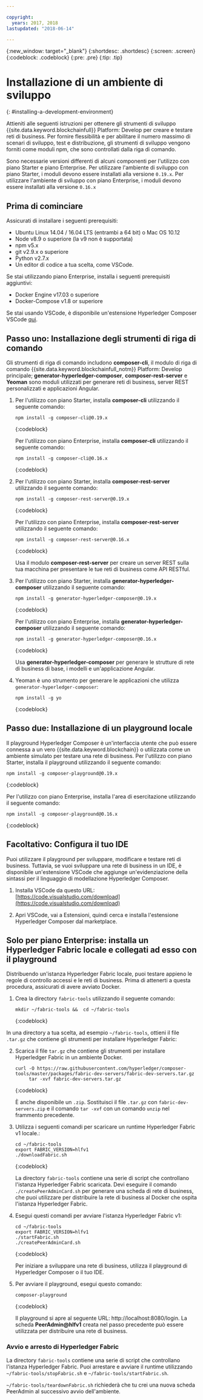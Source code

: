 ```yaml
---

copyright:
  years: 2017, 2018
lastupdated: "2018-06-14"

---
```


{:new_window: target="_blank"}
{:shortdesc: .shortdesc}
{:screen: .screen}
{:codeblock: .codeblock}
{:pre: .pre}
{:tip: .tip}

# Installazione di un ambiente di sviluppo
{: #installing-a-development-environment}

Attieniti alle seguenti istruzioni per ottenere gli strumenti di sviluppo {{site.data.keyword.blockchainfull}} Platform: Develop per creare e testare reti di business. Per fornire flessibilità e per abilitare il numero massimo di scenari di sviluppo, test e distribuzione, gli strumenti di sviluppo vengono forniti come moduli npm, che sono controllati dalla riga di comando.

Sono necessarie versioni differenti di alcuni componenti per l'utilizzo con piano Starter e piano Enterprise. Per utilizzare l'ambiente di sviluppo con piano Starter, i moduli devono essere installati alla versione `0.19.x`. Per utilizzare l'ambiente di sviluppo con piano Enterprise, i moduli devono essere installati alla versione `0.16.x`

## Prima di cominciare

Assicurati di installare i seguenti prerequisiti:

- Ubuntu Linux 14.04 / 16.04 LTS (entrambi a 64 bit) o Mac OS 10.12
- Node v8.9 o superiore (la v9 non è supportata)
- npm v5.x
- git v2.9.x o superiore
- Python v2.7.x
- Un editor di codice a tua scelta, come VSCode.

Se stai utilizzando piano Enterprise, installa i seguenti prerequisiti aggiuntivi:

- Docker Engine v17.03 o superiore
- Docker-Compose v1.8 or superiore

Se stai usando VSCode, è disponibile un'estensione Hyperledger Composer VSCode [qui](https://marketplace.visualstudio.com/items?itemName=HyperledgerComposer.composer-support-client).

## Passo uno: Installazione degli strumenti di riga di comando

Gli strumenti di riga di comando includono **composer-cli**, il modulo di riga di comando {{site.data.keyword.blockchainfull_notm}} Platform: Develop principale; **generator-hyperledger-composer**, **composer-rest-server** e **Yeoman** sono moduli utilizzati per generare reti di business, server REST personalizzati e applicazioni Angular.

1. Per l'utilizzo con piano Starter, installa **composer-cli** utilizzando il seguente comando:

    ```
    npm install -g composer-cli@0.19.x
    ```
    {:codeblock}

    Per l'utilizzo con piano Enterprise, installa **composer-cli** utilizzando il seguente comando:

    ```
    npm install -g composer-cli@0.16.x
    ```
    {:codeblock}

2. Per l'utilizzo con piano Starter, installa **composer-rest-server** utilizzando il seguente comando:

    ```
    npm install -g composer-rest-server@0.19.x
    ```
    {:codeblock}

    Per l'utilizzo con piano Enterprise, installa **composer-rest-server** utilizzando il seguente comando:

    ```
    npm install -g composer-rest-server@0.16.x
    ```
    {:codeblock}

    Usa il modulo **composer-rest-server** per creare un server REST sulla tua macchina per presentare le tue reti di business come API RESTful.

3. Per l'utilizzo con piano Starter, installa **generator-hyperledger-composer** utilizzando il seguente comando:

    ```
    npm install -g generator-hyperledger-composer@0.19.x
    ```
    {:codeblock}

    Per l'utilizzo con piano Enterprise, installa **generator-hyperledger-composer** utilizzando il seguente comando:

    ```
    npm install -g generator-hyperledger-composer@0.16.x
    ```
    {:codeblock}

    Usa **generator-hyperledger-composer** per generare le strutture di rete di business di base, i modelli e un'applicazione Angular.

4. Yeoman è uno strumento per generare le applicazioni che utilizza `generator-hyperledger-composer`:

    ```
    npm install -g yo
    ```
    {:codeblock}

## Passo due: Installazione di un playground locale

Il playground Hyperledger Composer è un'interfaccia utente che può essere connessa a un vero {{site.data.keyword.blockchain}} o utilizzata come un ambiente simulato per testare una rete di business. Per l'utilizzo con piano Starter, installa il playground utilizzando il seguente comando:

```
npm install -g composer-playground@0.19.x
```
{:codeblock}


Per l'utilizzo con piano Enterprise, installa l'area di esercitazione utilizzando il seguente comando:


```
npm install -g composer-playground@0.16.x
```
{:codeblock}

## Facoltativo: Configura il tuo IDE

Puoi utilizzare il playground per sviluppare, modificare e testare reti di business. Tuttavia, se vuoi sviluppare una rete di business in un IDE, è disponibile un'estensione VSCode che aggiunge un'evidenziazione della sintassi per il linguaggio di modellazione Hyperledger Composer.

1. Installa VSCode da questo URL: [https://code.visualstudio.com/download](https://code.visualstudio.com/download)

2. Apri VSCode, vai a Estensioni, quindi cerca e installa l'estensione Hyperledger Composer dal marketplace.


## Solo per piano Enterprise: installa un Hyperledger Fabric locale e collegati ad esso con il playground

Distribuendo un'istanza Hyperledger Fabric locale, puoi testare appieno le regole di controllo accessi e le reti di business. Prima di attenerti a questa procedura, assicurati di avere avviato Docker.

1. Crea la directory `fabric-tools` utilizzando il seguente comando:

   ```
   mkdir ~/fabric-tools &&  cd ~/fabric-tools
   ```
   {:codeblock}

In una directory a tua scelta, ad esempio `~/fabric-tools`, ottieni il file `.tar.gz` che contiene gli strumenti per installare Hyperledger Fabric:

2. Scarica il file `tar.gz` che contiene gli strumenti per installare Hyperledger Fabric in un ambiente Docker.

   ```
   curl -O https://raw.githubusercontent.com/hyperledger/composer-tools/master/packages/fabric-dev-servers/fabric-dev-servers.tar.gz
        tar -xvf fabric-dev-servers.tar.gz
   ```
   {:codeblock}

    È anche disponibile un `.zip`. Sostituisci il file `.tar.gz` con `fabric-dev-servers.zip` e il comando `tar -xvf` con un comando `unzip` nel frammento precedente.

3. Utilizza i seguenti comandi per scaricare un runtime Hyperledger Fabric v1 locale.:

   ```
   cd ~/fabric-tools
   export FABRIC_VERSION=hlfv1
   ./downloadFabric.sh
   ```
   {:codeblock}

   La directory `fabric-tools` contiene una serie di script che controllano l'istanza Hyperledger Fabric scaricata. Devi eseguire il comando `./createPeerAdminCard.sh` per generare una scheda di rete di business, che puoi utilizzare per distribuire la rete di business al Docker che ospita l'istanza Hyperledger Fabric.

4. Esegui questi comandi per avviare l'istanza Hyperledger Fabric v1:

   ```
   cd ~/fabric-tools
   export FABRIC_VERSION=hlfv1
   ./startFabric.sh
   ./createPeerAdminCard.sh
   ```
   {:codeblock}

   Per iniziare a sviluppare una rete di business, utilizza il playground di Hyperledger Composer o il tuo IDE.

5. Per avviare il playground, esegui questo comando:

    ```
    composer-playground
    ```
    {:codeblock}

    Il playground si apre al seguente URL: http://localhost:8080/login. La scheda **PeerAdmin@hlfv1** creata nel passo precedente può essere utilizzata per distribuire una rete di business.


### Avvio e arresto di Hyperledger Fabric

La directory `fabric-tools` contiene una serie di script che controllano l'istanza Hyperledger Fabric. Puoi arrestare e avviare il runtime utilizzando `~/fabric-tools/stopFabric.sh` e `~/fabric-tools/startFabric.sh`.

`~/fabric-tools/teardownFabric.sh` richiederà che tu crei una nuova scheda PeerAdmin al successivo avvio dell'ambiente.
